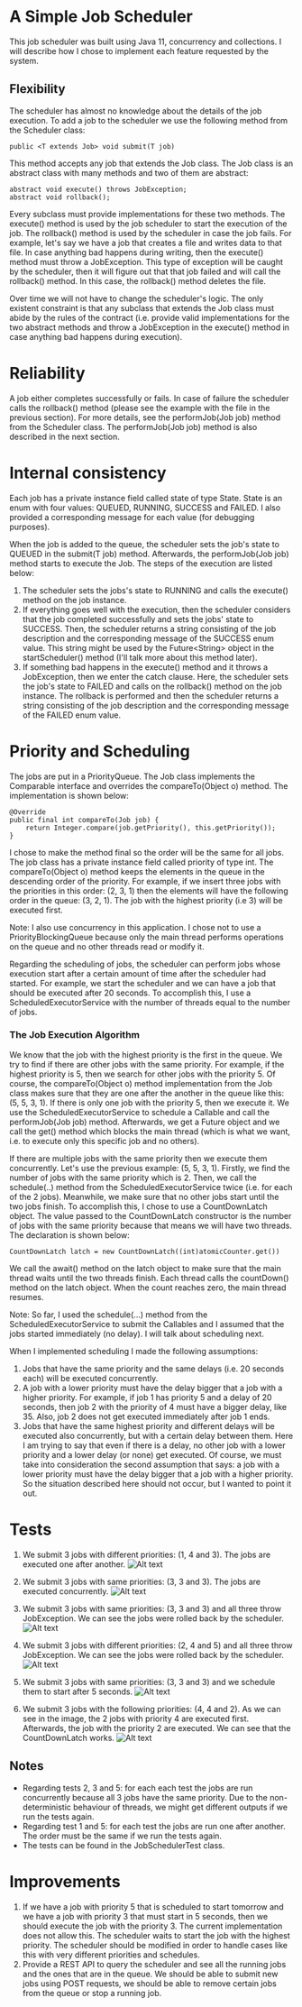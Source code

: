 # A Simple Job Scheduler

This job scheduler was built using Java 11, concurrency and collections.
I will describe how I chose to implement each feature requested by the system.

## Flexibility
The scheduler has almost no knowledge about the details of the job execution. To add a job to the scheduler we use the following method from the Scheduler class:

    public <T extends Job> void submit(T job)

This method accepts any job that extends the Job class. The Job class is an abstract class with many methods and two of them are abstract:

    abstract void execute() throws JobException;
    abstract void rollback();

Every subclass must provide implementations for these two methods. The execute() method is used by the job scheduler to start the execution of the job. The rollback() method is used by the scheduler in case the job fails. For example, let's say we have a job that creates a file and writes data to that file. In case anything bad happens during writing, then the execute() method must throw a JobException. This type of exception will be caught by the scheduler, then it will figure out that that job failed and will call the rollback() method. In this case, the rollback() method deletes the file.

Over time we will not have to change the scheduler's logic. The only existent constraint is that any subclass that extends the Job class must abide by the rules of the contract (i.e. provide valid implementations for the two abstract methods and throw a JobException in the execute() method in case anything bad happens during execution).

# Reliability
A job either completes successfully or fails. In case of failure the scheduler calls the rollback() method (please see the example with the file in the previous section). For more details, see the performJob(Job job) method from the Scheduler class. The performJob(Job job) method is also described in the next section.

# Internal consistency
Each job has a private instance field called state of type State. State is an enum with four values: QUEUED, RUNNING, SUCCESS and FAILED. I also provided a corresponding message for each value (for debugging purposes).

When the job is added to the queue, the scheduler sets the job's state to QUEUED in the submit(T job) method. Afterwards, the performJob(Job job) method starts to execute the Job. The steps of the execution are listed below:
1. The scheduler sets the jobs's state to RUNNING and calls the execute() method on the job instance.
2. If everything goes well with the execution, then the scheduler considers that the job completed successfully and sets the jobs' state to SUCCESS. Then, the scheduler returns a string consisting of the job description and the corresponding message of the SUCCESS enum value. This string might be used by the Future\<String> object in the startScheduler() method (I'll talk more about this method later).
3. If something bad happens in the execute() method and it throws a JobException, then we enter the catch clause. Here, the scheduler sets the job's state to FAILED and calls on the rollback() method on the job instance. The rollback is performed and then the scheduler returns a string consisting of the job description and the corresponding message of the FAILED enum value.

# Priority and Scheduling
The jobs are put in a PriorityQueue<Job>. The Job class implements the Comparable interface and overrides the compareTo(Object o) method. The implementation is shown below:


    @Override
    public final int compareTo(Job job) {
        return Integer.compare(job.getPriority(), this.getPriority());
    }

I chose to make the method final so the order will be the same for all jobs. The job class has a private instance field called priority of type int. The compareTo(Object o) method keeps the elements in the queue in the descending order of the priority. For example, if we insert three jobs with the priorities in this order: (2, 3, 1) then the elements will have the following order in the queue: (3, 2, 1). The job with the highest priority (i.e 3) will be executed first.

Note: I also use concurrency in this application. I chose not to use a PriorityBlockingQueue because only the main thread performs operations on the queue and no other threads read or modify it.

Regarding the scheduling of jobs, the scheduler can perform jobs whose execution start after a certain amount of time after the scheduler had started. For example, we start the scheduler and we can have a job that should be executed after 20 seconds. To accomplish this, I use a ScheduledExecutorService with the number of threads equal to the number of jobs.

### The Job Execution Algorithm

We know that the job with the highest priority is the first in the queue. We try to find if there are other jobs with the same priority. For example, if the highest priority is 5, then we search for other jobs with the priority 5. Of course, the compareTo(Object o) method implementation from the Job class makes sure that they are one after the another in the queue like this: (5, 5, 3, 1). If there is only one job with the priority 5, then we execute it. We use the ScheduledExecutorService to schedule a Callable and call the performJob(Job job) method. Afterwards, we get a Future<String> object and we call the get() method which blocks the main thread (which is what we want, i.e. to execute only this specific job and no others).

If there are multiple jobs with the same priority then we execute them concurrently. Let's use the previous example: (5, 5, 3, 1). Firstly, we find the number of jobs with the same priority which is 2. Then, we call the schedule(..) method from the ScheduledExecutorService twice (i.e. for each of the 2 jobs). Meanwhile, we make sure that no other jobs start until the two jobs finish. To accomplish this, I chose to use a CountDownLatch object. The value passed to the CountDownLatch constructor is the number of jobs with the same priority because that means we will have two threads. The declaration is shown below:

    CountDownLatch latch = new CountDownLatch((int)atomicCounter.get())

We call the await() method on the latch object to make sure that the main thread waits until the two threads finish. Each thread calls the countDown() method on the latch object. When the count reaches zero, the main thread resumes.

Note: So far, I used the schedule(...) method from the ScheduledExecutorService to submit the Callables and I assumed that the jobs started immediately (no delay).  I will talk about scheduling next.

When I implemented scheduling I made the following assumptions:
1. Jobs that have the same priority and the same delays (i.e. 20 seconds each) will be executed concurrently.
2. A job with a lower priority must have the delay bigger that a job with a higher priority. For example, if job 1 has priority 5 and a delay of 20 seconds, then job 2 with the priority of 4 must have a bigger delay, like 35. Also, job 2 does not get executed immediately after job 1 ends.
3. Jobs that have the same highest priority and different delays will be executed also concurrently, but with a certain delay between them. Here I am trying to say that even if there is a delay, no other job with a lower priority and a lower delay (or none) get executed. Of course, we must take into consideration the second assumption that says: a job with a lower priority must have the delay bigger that a job with a higher priority. So the situation described here should not occur, but I wanted to point it out.

# Tests
1. We submit 3 jobs with different priorities: (1, 4 and 3). The jobs are executed one after another.
![Alt text](src/main/resources/results/s1.png)
   

2. We submit 3 jobs with same priorities: (3, 3 and 3). The jobs are executed concurrently.
![Alt text](src/main/resources/results/s2.png)
   

3. We submit 3 jobs with same priorities: (3, 3 and 3) and all three throw JobException. We can see the jobs were rolled back by the scheduler. 
![Alt text](src/main/resources/results/s3.png)
   

4. We submit 3 jobs with different priorities: (2, 4 and 5) and all three throw JobException. We can see the jobs were rolled back by the scheduler. 
![Alt text](src/main/resources/results/s4.png)
   

5. We submit 3 jobs with same priorities: (3, 3 and 3) and we schedule them to start after 5 seconds. 
![Alt text](src/main/resources/results/s5.png)


5. We submit 3 jobs with the following priorities: (4, 4 and 2). As we can see in the image, the 2 jobs with priority 4 are executed first. Afterwards, the job with the priority 2 are executed. We can see that the CountDownLatch works.
   ![Alt text](src/main/resources/results/s6.png)
   
## Notes
* Regarding tests 2, 3 and 5: for each each test the jobs are run concurrently because all 3 jobs have the same priority. Due to the non-deterministic behaviour of threads, we might get different outputs if we run the tests again.
* Regarding test 1 and 5: for each test the jobs are run one after another. The order must be the same if we run the tests again.
* The tests can be found in the JobSchedulerTest class.
   
# Improvements
1. If we have a job with priority 5 that is scheduled to start tomorrow and we have a job with priority 3 that must start in 5 seconds, then we should execute the job with the priority 3. The current implementation does not allow this. The scheduler waits to start the job with the highest priority. The scheduler should be modified in order to handle cases like this with very different priorities and schedules.
2. Provide a REST API to query the scheduler and see all the running jobs and the ones that are in the queue. We should be able to submit new jobs using POST requests, we should be able to remove certain jobs from the queue or stop a running job.


   
